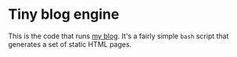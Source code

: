Tiny blog engine
================


This is the code that runs [my blog](http://blog.fuck-my.life). It's a fairly
simple `bash` script that generates a set of static HTML pages.
